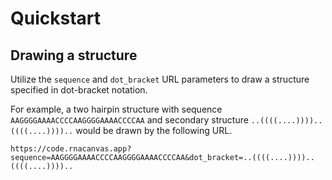 # Quickstart

## Drawing a structure

Utilize the `sequence` and `dot_bracket` URL parameters
to draw a structure specified in dot-bracket notation.

For example, a two hairpin structure
with sequence `AAGGGGAAAACCCCAAGGGGAAAACCCCAA`
and secondary structure `..((((....))))..((((....))))..`
would be drawn by the following URL.

```
https://code.rnacanvas.app?sequence=AAGGGGAAAACCCCAAGGGGAAAACCCCAA&dot_bracket=..((((....))))..((((....))))..
```
